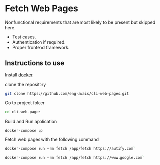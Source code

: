 
# Fetch Web Pages

Nonfunctional requirements that are most likely to be present but skipped here.

* Test cases.
* Authentication if required.
* Proper frontend framework.

## Instructions to use

Install [docker](https://docs.docker.com/engine/install)

clone the repository
```sh
git clone https://github.com/eng-awais/cli-web-pages.git
```
Go to project folder
```sh
cd cli-web-pages
```
Build and Run application
```sh
docker-compose up
```
Fetch web pages with the following command
```sh
docker-compose run —rm fetch /app/fetch https://autify.com`
```
```sh
docker-compose run —rm fetch /app/fetch https://www.google.com`
```
